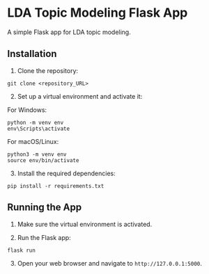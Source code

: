 # LDA Topic Modeling Flask App

A simple Flask app for LDA topic modeling.

## Installation

1. Clone the repository:

```
git clone <repository_URL>
```

2. Set up a virtual environment and activate it:

For Windows:
```
python -m venv env
env\Scripts\activate
```

For macOS/Linux:
```
python3 -m venv env
source env/bin/activate
```

3. Install the required dependencies:

```
pip install -r requirements.txt
```

## Running the App

1. Make sure the virtual environment is activated.

2. Run the Flask app:

```
flask run
```

3. Open your web browser and navigate to `http://127.0.0.1:5000`.
